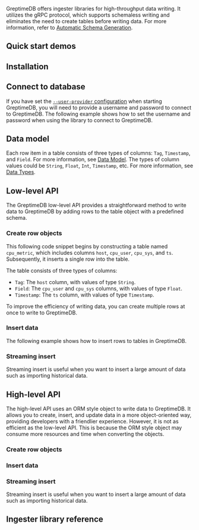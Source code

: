 
GreptimeDB offers ingester libraries for high-throughput data writing.
It utilizes the gRPC protocol,
which supports schemaless writing and eliminates the need to create tables before writing data.
For more information, refer to [Automatic Schema Generation](/user-guide/ingest-data/overview.md#automatic-schema-generation).

<InjectContent id="ingester-lib-introduction" content={props.children}/>

## Quick start demos

<InjectContent id="quick-start-demos" content={props.children}/>

## Installation

<InjectContent id="ingester-lib-installation" content={props.children}/>

## Connect to database

If you have set the [`--user-provider` configuration](/user-guide/deployments/authentication.md) when starting GreptimeDB,
you will need to provide a username and password to connect to GreptimeDB.
The following example shows how to set the username and password when using the library to connect to GreptimeDB.

<InjectContent id="ingester-lib-connect" content={props.children}/>

## Data model

Each row item in a table consists of three types of columns: `Tag`, `Timestamp`, and `Field`. For more information, see [Data Model](/user-guide/concepts/data-model.md).
The types of column values could be `String`, `Float`, `Int`, `Timestamp`, etc. For more information, see [Data Types](/reference/sql/data-types.md).

## Low-level API

The GreptimeDB low-level API provides a straightforward method to write data to GreptimeDB 
by adding rows to the table object with a predefined schema.

### Create row objects

This following code snippet begins by constructing a table named `cpu_metric`,
which includes columns `host`, `cpu_user`, `cpu_sys`, and `ts`. 
Subsequently, it inserts a single row into the table.

The table consists of three types of columns:

- `Tag`: The `host` column, with values of type `String`.
- `Field`: The `cpu_user` and `cpu_sys` columns, with values of type `Float`.
- `Timestamp`: The `ts` column, with values of type `Timestamp`.

<InjectContent id="low-level-object" content={props.children}/>

To improve the efficiency of writing data, you can create multiple rows at once to write to GreptimeDB.

<InjectContent id="create-rows" content={props.children}/>

### Insert data

The following example shows how to insert rows to tables in GreptimeDB.

<InjectContent id="insert-rows" content={props.children}/>

### Streaming insert

Streaming insert is useful when you want to insert a large amount of data such as importing historical data.

<InjectContent id="streaming-insert" content={props.children}/>

<InjectContent id="update-rows" content={props.children}/>

## High-level API

The high-level API uses an ORM style object to write data to GreptimeDB.
It allows you to create, insert, and update data in a more object-oriented way,
providing developers with a friendlier experience.
However, it is not as efficient as the low-level API.
This is because the ORM style object may consume more resources and time when converting the objects.

### Create row objects

<InjectContent id="high-level-style-object" content={props.children}/>

### Insert data

<InjectContent id="high-level-style-insert-data" content={props.children}/>

### Streaming insert

Streaming insert is useful when you want to insert a large amount of data such as importing historical data.

<InjectContent id="high-level-style-streaming-insert" content={props.children}/>

<InjectContent id="high-level-style-update-data" content={props.children}/>

<InjectContent id="ingester-lib-debug-logs" content={props.children}/>

## Ingester library reference

<InjectContent id="ingester-lib-reference" content={props.children}/>

<!-- ## Query data

GreptimeDB uses SQL as the main query language and is compatible with MySQL and PostgreSQL.
Therefore, we recommend using mature SQL drivers to query data.

### Recommended library

<InjectContent id="recommended-query-library" content={props.children}/>

### Installation

<InjectContent id="query-library-installation" content={props.children}/>

### Connect to database

The following example shows how to connect to GreptimeDB:

<InjectContent id="query-library-connect" content={props.children}/>

### Raw SQL

We recommend you using raw SQL to experience the full features of GreptimeDB.
The following example shows how to use raw SQL to query data.

<InjectContent id="query-library-raw-sql" content={props.children}/>

### Query library reference

For more information about how to use the query library, please see the documentation of the corresponding library:

<InjectContent id="query-lib-doc-link" content={props.children}/> -->


